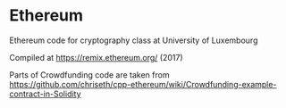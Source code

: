 # Ethereum
Ethereum code for cryptography class at University of Luxembourg

Compiled at https://remix.ethereum.org/ (2017)

Parts of Crowdfunding code are taken from https://github.com/chriseth/cpp-ethereum/wiki/Crowdfunding-example-contract-in-Solidity

